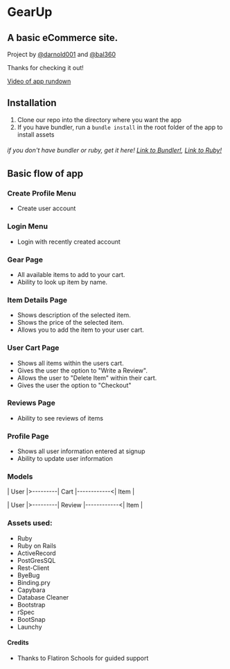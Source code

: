 # GearUp

## A basic eCommerce site.

Project by [@darnold001](https://github.com/darnold001) and [@bal360](https://github.com/bal360)

Thanks for checking it out!

[Video of app rundown](https://youtu.be/4ja_QYo4Llo)

## Installation
   1. Clone our repo into the directory where you want the app
   2. If you have bundler, run a ```bundle install``` in the root folder of the app to install assets
   
   ###### if you don't have bundler or ruby, get it here! [Link to Bundler!](https://bundler.io/), [Link to Ruby!](https://www.ruby-lang.org/en/downloads/)

## Basic flow of app

### Create Profile Menu
   * Create user account
 

### Login Menu
   * Login with recently created account

### Gear Page
   * All available items to add to your cart.
   * Ability to look up item by name.

### Item Details Page
   * Shows description of the selected item.
   * Shows the price of the selected item.
   * Allows you to add the item to your user cart.

### User Cart Page
   * Shows all items within the users cart.
   * Gives the user the option to "Write a Review".
   * Allows the user to "Delete Item" within their cart.
   * Gives the user the option to "Checkout"

### Reviews Page
   * Ability to see reviews of items

### Profile Page
   * Shows all user information entered at signup
   * Ability to update user information

### Models

   | User |>---------| Cart |------------<| Item |   
   
   | User |>---------| Review |------------<| Item |   
   
### Assets used:
   * Ruby
   * Ruby on Rails
   * ActiveRecord
   * PostGresSQL
   * Rest-Client
   * ByeBug
   * Binding.pry
   * Capybara
   * Database Cleaner
   * Bootstrap
   * rSpec
   * BootSnap
   * Launchy

#### Credits
   * Thanks to Flatiron Schools for guided support 